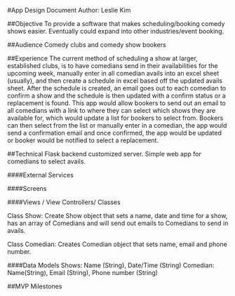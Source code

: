 #App Design Document
Author: Leslie Kim

##Objective
To provide a software that makes scheduling/booking comedy shows easier.
Eventually could expand into other industries/event booking.

##Audience
Comedy clubs and comedy show bookers

##Experience
The current method of scheduling a show at larger, established clubs, is to have
comedians send in their availabilities for the upcoming week, manually enter in
all comedian avails into an excel sheet (usually), and then create a schedule
in excel based off the updated avails sheet. After the schedule is created, an
email goes out to each comedian to confirm a show and the schedule is then
updated with a confirm status or a replacement is found. This app would allow
bookers to send out an email to all comedians with a link to where they can
select which shows they are available for, which would update a list for bookers
to select from. Bookers can then select from the list or manually enter in a
comedian, the app would send a confirmation email and once confirmed, the app
would be updated or booker would be notified to select a replacement.

##Technical
Flask backend customized server.
Simple web app for comedians to select avails.

####External Services

####Screens

####Views / View Controllers/ Classes

Class Show: Create Show object that sets a name, date and time for a show,
has an array of Comedians and will send out emails to Comedians to send in
avails.

Class Comedian: Creates Comedian object that sets name, email and phone number.

####Data Models
Shows: Name (String), Date/Time (String)
Comedian: Name(String), Email (String), Phone number (String)

##MVP Milestones
